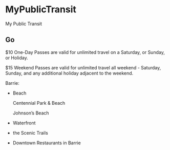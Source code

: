 # MyPublicTransit

My Public Transit

## Go

$10 One-Day Passes are valid for unlimited travel on a Saturday, or Sunday, or Holiday.

$15 Weekend Passes are valid for unlimited travel all weekend - Saturday, Sunday, and any additional holiday adjacent to the weekend.

Barrie:

- Beach

    Centennial Park & Beach

    Johnson’s Beach

- Waterfront
- the Scenic Trails
- Downtown Restaurants in Barrie
